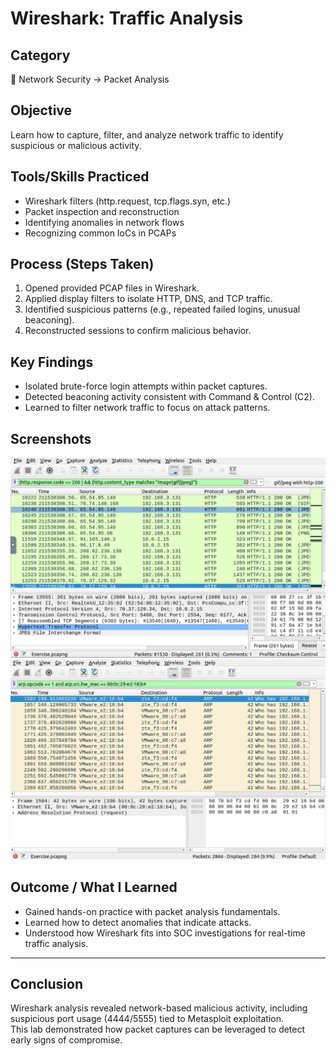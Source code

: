 # Wireshark: Traffic Analysis

## Category  
📂 Network Security → Packet Analysis  

## Objective  
Learn how to capture, filter, and analyze network traffic to identify suspicious or malicious activity.  

## Tools/Skills Practiced  
- Wireshark filters (http.request, tcp.flags.syn, etc.)  
- Packet inspection and reconstruction  
- Identifying anomalies in network flows  
- Recognizing common IoCs in PCAPs  

## Process (Steps Taken)  
1. Opened provided PCAP files in Wireshark.  
2. Applied display filters to isolate HTTP, DNS, and TCP traffic.  
3. Identified suspicious patterns (e.g., repeated failed logins, unusual beaconing).  
4. Reconstructed sessions to confirm malicious behavior.  

## Key Findings  
- Isolated brute-force login attempts within packet captures.  
- Detected beaconing activity consistent with Command & Control (C2).  
- Learned to filter network traffic to focus on attack patterns.  

## Screenshots
![Wireshark](Screenshots/Wireshark1.png)
![Wireshark](Screenshots/Wireshark2.png)


## Outcome / What I Learned  
- Gained hands-on practice with packet analysis fundamentals.  
- Learned how to detect anomalies that indicate attacks.  
- Understood how Wireshark fits into SOC investigations for real-time traffic analysis.  


---

## Conclusion
Wireshark analysis revealed network-based malicious activity, including suspicious port usage (4444/5555) tied to Metasploit exploitation.  
This lab demonstrated how packet captures can be leveraged to detect early signs of compromise.
